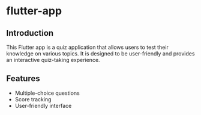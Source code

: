 # flutter-app
## Introduction

This Flutter app is a quiz application that allows users to test their knowledge on various topics. It is designed to be user-friendly and provides an interactive quiz-taking experience.


## Features

- Multiple-choice questions
- Score tracking
- User-friendly interface
